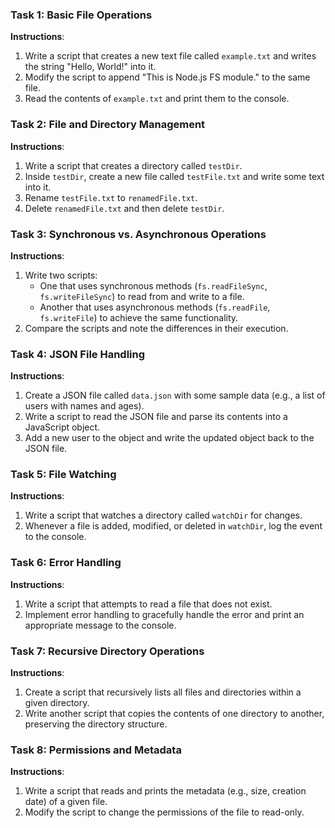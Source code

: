 ### Task 1: Basic File Operations

**Instructions**:
1. Write a script that creates a new text file called `example.txt` and writes the string "Hello, World!" into it.
2. Modify the script to append "This is Node.js FS module." to the same file.
3. Read the contents of `example.txt` and print them to the console.

### Task 2: File and Directory Management

**Instructions**:
1. Write a script that creates a directory called `testDir`.
2. Inside `testDir`, create a new file called `testFile.txt` and write some text into it.
3. Rename `testFile.txt` to `renamedFile.txt`.
4. Delete `renamedFile.txt` and then delete `testDir`.

### Task 3: Synchronous vs. Asynchronous Operations

**Instructions**:
1. Write two scripts:
   - One that uses synchronous methods (`fs.readFileSync`, `fs.writeFileSync`) to read from and write to a file.
   - Another that uses asynchronous methods (`fs.readFile`, `fs.writeFile`) to achieve the same functionality.
2. Compare the scripts and note the differences in their execution.

### Task 4: JSON File Handling

**Instructions**:
1. Create a JSON file called `data.json` with some sample data (e.g., a list of users with names and ages).
2. Write a script to read the JSON file and parse its contents into a JavaScript object.
3. Add a new user to the object and write the updated object back to the JSON file.

### Task 5: File Watching

**Instructions**:
1. Write a script that watches a directory called `watchDir` for changes.
2. Whenever a file is added, modified, or deleted in `watchDir`, log the event to the console.

### Task 6: Error Handling

**Instructions**:
1. Write a script that attempts to read a file that does not exist.
2. Implement error handling to gracefully handle the error and print an appropriate message to the console.

### Task 7: Recursive Directory Operations

**Instructions**:
1. Create a script that recursively lists all files and directories within a given directory.
2. Write another script that copies the contents of one directory to another, preserving the directory structure.

### Task 8: Permissions and Metadata

**Instructions**:
1. Write a script that reads and prints the metadata (e.g., size, creation date) of a given file.
2. Modify the script to change the permissions of the file to read-only.